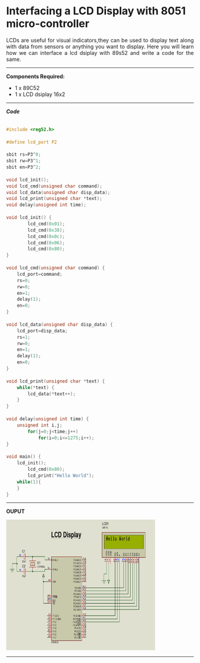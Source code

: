# Interfacing a LCD Display with 8051 micro-controller

<div align ="justify">

LCDs are useful for visual indicators,they can be used to display text along with 
data from sensors or anything you want to display.
Here you will learn how we can interface a lcd dsiplay with 89s52 and write a code for the same.

</div>

----

**Components Required:**

- 1 x 89C52
- 1 x LCD dsiplay 16x2 
  
----

***Code***

```c

#include <reg52.h>

#define lcd_port P2 

sbit rs=P3^0;   
sbit rw=P3^1;   
sbit en=P3^2;   

void lcd_init();
void lcd_cmd(unsigned char command);
void lcd_data(unsigned char disp_data);
void lcd_print(unsigned char *text);
void delay(unsigned int time);

void lcd_init() {
		lcd_cmd(0x01);    
		lcd_cmd(0x38);     
		lcd_cmd(0x0c);     
        lcd_cmd(0x06);     
        lcd_cmd(0x80);     
}

void lcd_cmd(unsigned char command) { 
    lcd_port=command;
    rs=0;
    rw=0;
    en=1;
    delay(1);
    en=0;
}

void lcd_data(unsigned char disp_data) { 
    lcd_port=disp_data;
    rs=1;
    rw=0;
    en=1;
    delay(1);
    en=0;
}

void lcd_print(unsigned char *text) { 
    while(*text) {
        lcd_data(*text++);
    }
}

void delay(unsigned int time) { 
    unsigned int i,j;
		for(j=0;j<time;j++)
			for(i=0;i<=1275;i++);
}

void main() {
    lcd_init();
		lcd_cmd(0x80);
		lcd_print("Hello World"); 
	while(1){
	}
}

``` 

----

**OUPUT**

<img src="./Files/Lcd_Display.jpg" height="350" width="400">

-----